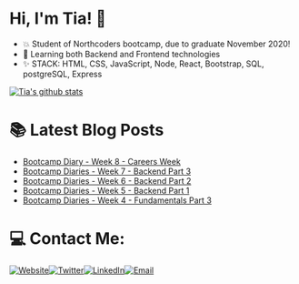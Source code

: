 # Hi, I'm Tia! 👋

+ :boom: Student of Northcoders bootcamp, due to graduate November 2020!
+ :seedling: Learning both Backend and Frontend technologies
+ :sparkles: STACK: HTML, CSS, JavaScript, Node, React, Bootstrap, SQL, postgreSQL, Express


[![Tia's github stats](https://github-readme-stats.vercel.app/api?username=tiaeastwood&theme=synthwave&card_width=100%)](https://github.com/tiaeastwood/github-readme-stats )



# 📚 Latest Blog Posts
<!-- BLOG-POST-LIST:START -->
- [Bootcamp Diary - Week 8 - Careers Week](https://tiaeastwood.com/blog/bootcamp-diary-careers-week/)
- [Bootcamp Diaries - Week 7 - Backend Part 3](https://tiaeastwood.com/blog/bootcamp-week-7/)
- [Bootcamp Diaries - Week 6 - Backend Part 2](https://tiaeastwood.com/blog/bootcamp-week-6/)
- [Bootcamp Diaries - Week 5 - Backend Part 1](https://tiaeastwood.com/blog/bootcamp-week-5-backend/)
- [Bootcamp Diaries - Week 4 - Fundamentals Part 3](https://tiaeastwood.com/blog/bootcamp-week-4/)
<!-- BLOG-POST-LIST:END -->

# 💻 Contact Me:
[![Website](https://img.icons8.com/nolan/64/domain.png)](https://tiaeastwood.com)[![Twitter](https://img.icons8.com/nolan/64/twitter-squared.png)](https://twitter.com/TiaEastwood)[![LinkedIn](https://img.icons8.com/nolan/64/linkedin.png)](https://www.linkedin.com/in/tiaeastwood/)[![Email](https://img.icons8.com/nolan/64/email.png)](mailto:tia@tiaeastwood.com)